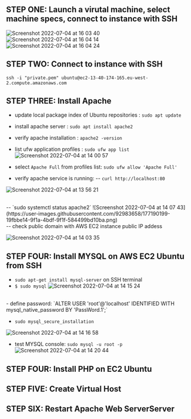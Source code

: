 ## STEP ONE: Launch a virutal machine, select machine specs, connect to instance with SSH

![Screenshot 2022-07-04 at 16 03 40](https://user-images.githubusercontent.com/92983658/177186020-93ecbe39-1229-4ade-96ac-e48e5f00fed4.png)
![Screenshot 2022-07-04 at 16 04 14](https://user-images.githubusercontent.com/92983658/177186027-4dc6d0ca-82cd-40ef-b9bf-41b15f160791.png)
![Screenshot 2022-07-04 at 16 04 24](https://user-images.githubusercontent.com/92983658/177186035-6e64e691-d4f3-4079-9598-0ed275ae7c91.png)

## STEP TWO: Connect to instance with SSH
`ssh -i "private.pem" ubuntu@ec2-13-40-174-165.eu-west-2.compute.amazonaws.com`

## STEP THREE: Install Apache
- update local package index of Ubuntu repositories : 
`sudo apt update`

- install apache server :
`sudo apt install apache2`

- verify apache installation :
`apache2 -version`

- list ufw application profiles :
`sudo ufw app list`
![Screenshot 2022-07-04 at 14 00 57](https://user-images.githubusercontent.com/92983658/177189906-56acccd0-c347-4cbe-86b3-bb5463d10a7e.png)

- select `Apache Full` from profiles list:
 `sudo ufw allow 'Apache Full'`
 
 - verify apache service is running:
 -- `curl http://localhost:80`
 
 ![Screenshot 2022-07-04 at 13 56 21](https://user-images.githubusercontent.com/92983658/177190000-9fe2eb44-382b-4e03-85ac-c5b15a4a2c56.png)

 <br>
 -- `sudo systemctl status apache2`
 ![Screenshot 2022-07-04 at 14 07 43](https://user-images.githubusercontent.com/92983658/177190199-19fbbe14-9f1a-4bdf-9f1f-584499bd10ba.png)
<br>
-- check public domain with AWS EC2 instance public IP addess

![Screenshot 2022-07-04 at 14 03 35](https://user-images.githubusercontent.com/92983658/177190361-c86eb711-69fc-4444-bef0-c989bd9aecb4.png)


## STEP FOUR: Install MYSQL on AWS EC2 Ubuntu from SSH

- `sudo apt-get install mysql-server` on SSH terminal
- `$ sudo mysql`
![Screenshot 2022-07-04 at 14 15 24](https://user-images.githubusercontent.com/92983658/177191148-d0bc9731-85d8-440b-bfb9-acf4154d2ec6.png)
<br>
- define password:
`ALTER USER 'root'@'localhost' IDENTIFIED WITH mysql_native_password BY 'PassWord.1';`

- `sudo mysql_secure_installation`

![Screenshot 2022-07-04 at 14 16 58](https://user-images.githubusercontent.com/92983658/177191815-e880828d-ef19-47c1-8fed-da8d6b2d6aee.png)

- test MYSQL console: 
`sudo mysql -u root -p`
![Screenshot 2022-07-04 at 14 20 44](https://user-images.githubusercontent.com/92983658/177192320-2070770a-a4ea-4b5b-8afc-4a0a9819aa2f.png)


## STEP FOUR: Install PHP on EC2 Ubuntu
## STEP FIVE: Create Virtual Host
## STEP SIX: Restart Apache Web ServerServer
